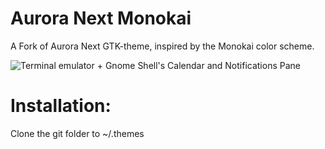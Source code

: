 # Aurora Next Monokai
A Fork of Aurora Next GTK-theme, inspired by the Monokai color scheme.

![Terminal emulator + Gnome Shell's Calendar and Notifications Pane](http://i.imgur.com/MEYe0Dq.jpg)

# Installation:
Clone the git folder to ~/.themes
